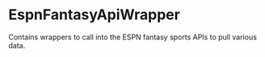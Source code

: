 # EspnFantasyApiWrapper
Contains wrappers to call into the ESPN fantasy sports APIs to pull various data.
